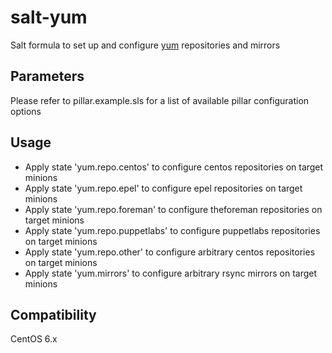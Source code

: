 salt-yum
=========

Salt formula to set up and configure [yum](https://fedoraproject.org/wiki/yum) repositories and mirrors

Parameters
------------
Please refer to pillar.example.sls for a list of available pillar configuration options

Usage
-----
- Apply state 'yum.repo.centos' to configure centos repositories on target minions
- Apply state 'yum.repo.epel' to configure epel repositories on target minions
- Apply state 'yum.repo.foreman' to configure theforeman repositories on target minions
- Apply state 'yum.repo.puppetlabs' to configure puppetlabs repositories on target minions
- Apply state 'yum.repo.other' to configure arbitrary centos repositories on target minions
- Apply state 'yum.mirrors' to configure arbitrary rsync mirrors on target minions

Compatibility
-------------
CentOS 6.x
